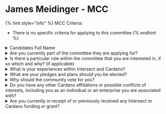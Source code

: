 # James Meidinger - MCC

{% hint style="info" %}
MCC Criteria:

* There is no specific criteria for applying to this committee
{% endhint %}

<details>

<summary>Candidates Full Name</summary>

James Meidinger

</details>



<details>

<summary>Are you currently part of the committee they are applying for?</summary>

No

</details>



<details>

<summary>Is there a particular role within the committee that you are interested in, if so which and why? (if applicable)</summary>

Onboarding and community outreach

</details>



<details>

<summary>What is your experiences within Intersect and Cardano?</summary>

Have been a part of Intersect as a non paying associate since inception, also have worked here and there with the Stable coin Committee as well as interacting with Intersect discord. As far as Cardano, have been following it since 2018 and a active member since 2019. Current roles are:

1. Cardano Over Coffee since 2020
2. Community manager and principal team member for a token distribution project, based around the Custom submit api which included facilitating over 50 seperate spo's and their relay node, this offered a different access point for individual users and dapps to connect to the network outside of Blockfrost.
3. Founding member of Usdm and current business development lead for the first fiat backed stable coin on Cardano

</details>



<details>

<summary>What are your pledges and plans should you be elected?</summary>

I pledge to uphold the Cardano articles of the constitution and to insure that everyone who now, or in the future wish to take back their self sovereignty. I was onboarded into this community by Charles's white board video and the idea of pushing power to the edges has never felt more important then it does right now.

</details>



<details>

<summary>Why should the community vote for you?</summary>

If you want someone who has been and will always be a free thinker, someone who believes in Self Sovereignty and the idea that every voice should be equally heard, someone who believes that 'Cant be Evil" is a obtainable goal and everyone no matter their intellectual or financial status has something to offer the world. Then vote for me to become a member of Membership and Community Committee.

</details>



<details>

<summary>Do you have any other Cardano affiliations or possible conflicts of interests, including you as an individual or an enterprise you are associated with?</summary>

No I dont believe so

</details>



<details>

<summary>Are you currently in receipt of or previously received any Intersect or Cardano funding or grant?</summary>

No

</details>
